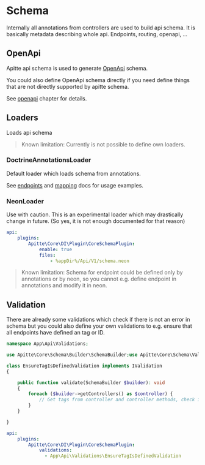 # Schema

Internally all annotations from controllers are used to build api schema.
It is basically metadata describing whole api.
Endpoints, routing, openapi, ...

## OpenApi

Apitte api schema is used to generate [OpenApi](https://github.com/OAI/OpenAPI-Specification) schema.

You could also define OpenApi schema directly if you need define things that are not directly supported by apitte schema.

See [openapi](openapi.md) chapter for details.

## Loaders

Loads api schema

> Known limitation:
> Currently is not possible to define own loaders.

### DoctrineAnnotationsLoader

Default loader which loads schema from annotations.

See [endpoints](endpoints.md) and [mapping](mapping.md) docs for usage examples.

### NeonLoader

Use with caution. This is an experimental loader which may drastically change in future.
(So yes, it is not enough documented for that reason)

```yaml
api:
    plugins:
        Apitte\Core\DI\Plugin\CoreSchemaPlugin:
            enable: true
            files:
                - %appDir%/Api/V1/schema.neon
```

> Known limitation:
> Schema for endpoint could be defined only by annotations or by neon, so you cannot e.g. define endpoint in annotations and modify it in neon.

## Validation

There are already some validations which check if there is not an error in schema
but you could also define your own validations to e.g. ensure that all endpoints have defined an tag or ID.

```php
namespace App\Api\Validations;

use Apitte\Core\Schema\Builder\SchemaBuilder;use Apitte\Core\Schema\Validation\IValidation;

class EnsureTagIsDefinedValidation implements IValidation
{

    public function validate(SchemaBuilder $builder): void
    {
        foreach ($builder->getControllers() as $controller) {
            // Get tags from controller and controller methods, check if any available...
        }
    }

}
```

```yaml
api:
    plugins:
        Apitte\Core\DI\Plugin\CoreSchemaPlugin:
            validations:
              - App\Api\Validations\EnsureTagIsDefinedValidation
```

